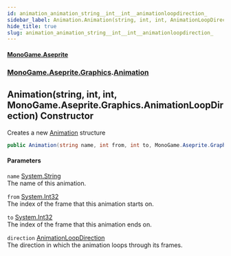 ```yaml
---
id: animation_animation_string__int__int__animationloopdirection_
sidebar_label: Animation.Animation(string, int, int, AnimationLoopDirection)
hide_title: true
slug: animation_animation_string__int__int__animationloopdirection_
---
```

#### [MonoGame.Aseprite](index 'index')
### [MonoGame.Aseprite.Graphics](monogame_aseprite_graphics 'MonoGame.Aseprite.Graphics').[Animation](animation 'MonoGame.Aseprite.Graphics.Animation')
## Animation(string, int, int, MonoGame.Aseprite.Graphics.AnimationLoopDirection) Constructor
Creates a new [Animation](animation 'MonoGame.Aseprite.Graphics.Animation') structure  
```csharp
public Animation(string name, int from, int to, MonoGame.Aseprite.Graphics.AnimationLoopDirection direction);
```
#### Parameters
`name` [System.String](https://docs.microsoft.com/en-us/dotnet/api/System.String 'System.String')  
The name of this animation.  
  
`from` [System.Int32](https://docs.microsoft.com/en-us/dotnet/api/System.Int32 'System.Int32')  
The index of the frame that this animation starts on.  
  
`to` [System.Int32](https://docs.microsoft.com/en-us/dotnet/api/System.Int32 'System.Int32')  
The index of the frame that this animation ends on.  
  
`direction` [AnimationLoopDirection](animationloopdirection 'MonoGame.Aseprite.Graphics.AnimationLoopDirection')  
The direction in which the animation loops through its frames.  
  
